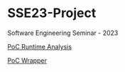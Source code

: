 # SSE23-Project

Software Engineering Seminar - 2023

[PoC Runtime Analysis](poc_runtime/README.md)

[PoC Wrapper](poc_wrapper/README.md)

